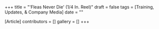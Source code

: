 +++
title = "'Fleas Never Die' (1/4 In. Reel)"
draft = false
tags = [Training, Updates, & Company Media]
date = ""

[Article]
contributors = []
gallery = []
+++